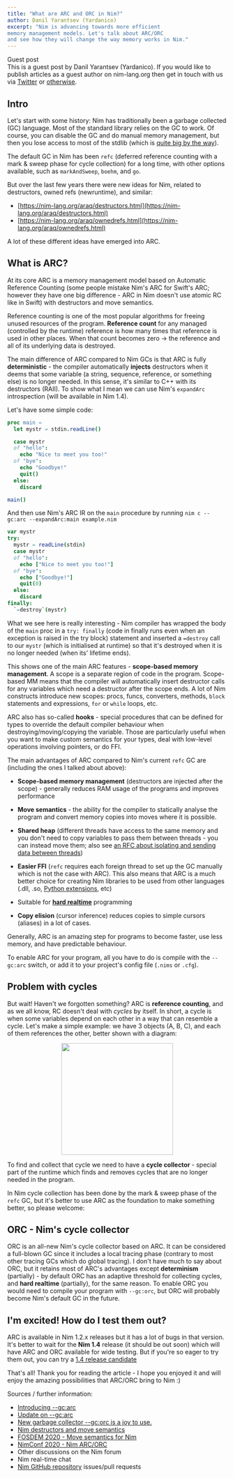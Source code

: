```yaml
---
title: "What are ARC and ORC in Nim?"
author: Danil Yarantsev (Yardanico)
excerpt: "Nim is advancing towards more efficient 
memory management models. Let's talk about ARC/ORC 
and see how they will change the way memory works in Nim."
---
```


<div class="sidebarblock">
  <div class="content">
    <div class="title">Guest post</div>
    <div class="paragraph">
      This is a guest post by Danil Yarantsev (Yardanico). If you would like to publish articles as a guest author on nim-lang.org then get in touch with us via
      <a href="https://twitter.com/nim_lang">Twitter</a> or <a href="https://nim-lang.org/community.html">otherwise</a>.
    </div>
  </div>
</div>



## Intro
Let's start with some history: Nim has traditionally been a garbage collected (GC) language.
Most of the standard library relies on the GC to work.
Of course, you can disable the GC and do manual memory management, but then you
lose access to most of the stdlib (which is [quite big by the way](https://nim-lang.org/docs/lib.html)).

The default GC in Nim has been `refc` (deferred reference counting with a mark & sweep phase for cycle collection)
for a long time, with other options available, such as `markAndSweep`, `boehm`, and `go`.

But over the last few years there were new ideas for Nim, related to destructors, owned refs (newruntime), and similar:
- [https://nim-lang.org/araq/destructors.html](https://nim-lang.org/araq/destructors.html)
- [https://nim-lang.org/araq/ownedrefs.html](https://nim-lang.org/araq/ownedrefs.html)

A lot of these different ideas have emerged into ARC.



## What is ARC?
At its core ARC is a memory management model based on Automatic Reference Counting
(some people mistake Nim's ARC for Swift's ARC; however they have one big difference -
ARC in Nim doesn't use atomic RC like in Swift) with destructors and move semantics.

Reference counting is one of the most popular algorithms for freeing unused
resources of the program. **Reference count** for any managed (controlled by the runtime)
reference is how many times that reference is used in other places.
When that count becomes zero -> the reference and all of its underlying data is destroyed.

The main difference of ARC compared to Nim GCs is that ARC is fully **deterministic** -
the compiler automatically **injects** destructors when it deems that some variable
(a string, sequence, reference, or something else) is no longer needed.
In this sense, it's similar to C++ with its destructors (RAII).
To show what I mean we can use Nim's ``expandArc`` introspection (will be available in Nim 1.4).

Let's have some simple code:
```nim
proc main = 
  let mystr = stdin.readLine()

  case mystr
  of "hello":
    echo "Nice to meet you too!"
  of "bye":
    echo "Goodbye!"
    quit()
  else:
    discard

main()
```

And then use Nim's ARC IR on the `main` procedure by running `nim c --gc:arc --expandArc:main example.nim`
```nim
var mystr
try:
  mystr = readLine(stdin)
  case mystr
  of "hello":
    echo ["Nice to meet you too!"]
  of "bye":
    echo ["Goodbye!"]
    quit(0)
  else:
    discard
finally:
  `=destroy`(mystr)
```
What we see here is really interesting - Nim compiler has wrapped the body
of the `main` proc in a `try: finally` (code in finally runs even when an exception
is raised in the try block) statement and inserted a `=destroy` call to our `mystr`
(which is initialised at runtime) so that it's destroyed when it is no longer needed (when its' lifetime ends).

This shows one of the main ARC features - **scope-based memory management**.
A scope is a separate region of code in the program.
Scope-based MM means that the compiler will automatically insert destructor calls
for any variables which need a destructor after the scope ends.
A lot of Nim constructs introduce new scopes: procs, funcs, converters,
methods, `block` statements and expressions, `for` or `while` loops, etc.

ARC also has so-called **hooks** - special procedures that can be defined
for types to override the default compiler behaviour when destroying/moving/copying
the variable. Those are particularly useful when you want to make
custom semantics for your types, deal with low-level operations involving pointers, or do FFI.

The main advantages of ARC compared to Nim's current `refc` GC are
(including the ones I talked about above):

- **Scope-based memory management** (destructors are injected after the scope) -
generally reduces RAM usage of the programs and improves performance

- **Move semantics** - the ability for the compiler to statically analyse
the program and convert memory copies into moves where it is possible.

- **Shared heap** (different threads have access to the same memory and
you don't need to copy variables to pass them between threads - you can instead move them;
also see [an RFC about isolating and sending data between threads](https://github.com/nim-lang/RFCs/issues/244))

- **Easier FFI** (`refc` requires each foreign thread to set up the GC
manually which is not the case with ARC). This also means that ARC is a much better
choice for creating Nim libraries to be used from other languages (.dll, .so, [Python extensions](https://github.com/yglukhov/nimpy), etc)

- Suitable for [**hard realtime**](https://en.wikipedia.org/wiki/Real-time_computing) programming

- **Copy elision** (cursor inference) reduces copies to simple cursors (aliases) in a lot of cases.

Generally, ARC is an amazing step for programs to become faster, use less memory, and have predictable behaviour.

To enable ARC for your program, all you have to do is compile with
the ``--gc:arc`` switch, or add it to your project's config file (`.nims` or `.cfg`).



## Problem with cycles

But wait! Haven't we forgotten something? ARC is **reference counting**,
and as we all know, RC doesn't deal with *cycles* by itself.
In short, a cycle is when some variables depend on each other in a way that can resemble a cycle.
Let's make a simple example: we have 3 objects (A, B, C), and each of them references the other, better shown with a diagram:

<p style="text-align: center;">
  <img width="256" height="256" src="{{ site.baseurl }}/assets/news/images/yardanico-arc/cycle.svg">
</p>

To find and collect that cycle we need to have a **cycle collector** - special part
of the runtime which finds and removes cycles that are no longer needed in the program.

In Nim cycle collection has been done by the mark & sweep phase of the `refc` GC,
but it's better to use ARC as the foundation to make something better, so please welcome:


## ORC - Nim's cycle collector
ORC is an all-new Nim's cycle collector based on ARC.
It can be considered a full-blown GC since it includes a local tracing phase
(contrary to most other tracing GCs which do global tracing).
I don't have much to say about ORC, but it retains most of ARC's advantages
except **determinism** (partially) - by default ORC has an adaptive threshold
for collecting cycles, and **hard realtime** (partially), for the same reason.
To enable ORC you would need to compile your program with ``--gc:orc``,
but ORC will probably become Nim's default GC in the future.



## I'm excited! How do I test them out?

ARC is available in Nim 1.2.x releases but it has a lot of bugs in that version.
It's better to wait for the **Nim 1.4** release (it should be out soon) which will
have ARC and ORC available for wide testing.
But if you're so eager to try them out, you can try a 
[1.4 release candidate](https://github.com/nim-lang/nightlies/releases/tag/2020-10-07-version-1-4-3b901d1e361f49d48fb64d115e42c04a4a37100c)

That's all! Thank you for reading the article - I hope you enjoyed it and will enjoy the amazing possibilities that ARC/ORC bring to Nim :)

Sources / further information:
- [Introducing --gc:arc](https://forum.nim-lang.org/t/5734)
- [Update on --gc:arc](https://forum.nim-lang.org/t/6549)
- [New garbage collector --gc:orc is a joy to use.](https://forum.nim-lang.org/t/6483)
- [Nim destructors and move semantics](https://nim-lang.org/docs/destructors.html)
- [FOSDEM 2020 - Move semantics for Nim](https://www.youtube.com/watch?v=yA32Wxl59wo)
- [NimConf 2020 - Nim ARC/ORC](https://www.youtube.com/watch?v=aUJcYTnPWCg)
- Other discussions on the Nim forum
- Nim real-time chat
- [Nim GitHub repository](https://github.com/nim-lang/nim) issues/pull requests
